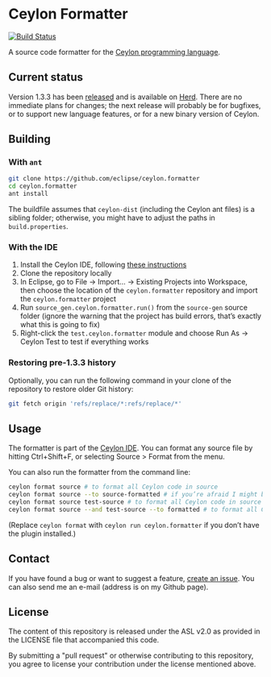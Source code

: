 Ceylon Formatter
================

[![Build Status](https://ci-ceylon.rhcloud.com/buildStatus/icon?job=ceylon.formatter)](https://ci-ceylon.rhcloud.com/job/ceylon.formatter)

A source code formatter for the [Ceylon programming language](https://ceylon-lang.org/).

Current status
--------------

Version 1.3.3 has been [released][release-1.3.3] and is available on [Herd][herd-1.3.3].
There are no immediate plans for changes;
the next release will probably be for bugfixes, or to support new language features, or for a new binary version of Ceylon.

[release-1.3.3]: https://github.com/eclipse/ceylon.formatter/releases/1.3.3
[herd-1.3.3]: https://modules.ceylon-lang.org/modules/ceylon.formatter/1.3.3

Building
--------

### With `ant`

```bash
git clone https://github.com/eclipse/ceylon.formatter
cd ceylon.formatter
ant install
```

The buildfile assumes that `ceylon-dist` (including the Ceylon ant files) is a sibling folder; otherwise, you might have to adjust the paths in `build.properties`.

### With the IDE

1. Install the Ceylon IDE, following [these instructions](https://ceylon-lang.org/documentation/current/ide/eclipse/install/)
2. Clone the repository locally
3. In Eclipse, go to File -> Import... -> Existing Projects into Workspace, then choose the location of the `ceylon.formatter` repository and import the `ceylon.formatter` project
4. Run `source_gen.ceylon.formatter.run()` from the `source-gen` source folder  (ignore the warning that the project has build errors, that’s exactly what this is going to fix)
5. Right-click the `test.ceylon.formatter` module and choose Run As -> Ceylon Test to test if everything works

### Restoring pre-1.3.3 history

Optionally, you can run the following command in your clone of the repository to restore older Git history:

```sh
git fetch origin 'refs/replace/*:refs/replace/*'
```

Usage
-----

The formatter is part of the [Ceylon IDE](https://ceylon-lang.org/documentation/current/ide/eclipse/). You can format any source file by hitting Ctrl+Shift+F, or selecting Source > Format from the menu.

You can also run the formatter from the command line:

```bash
ceylon format source # to format all Ceylon code in source
ceylon format source --to source-formatted # if you’re afraid I might break your code – directory structure is preserved
ceylon format source test-source # to format all Ceylon code in source and test-source
ceylon format source --and test-source --to formatted # to format all Ceylon code in source and test-source into formatted
```

(Replace `ceylon format` with `ceylon run ceylon.formatter` if you don’t have the plugin installed.)

Contact
-------

If you have found a bug or want to suggest a feature, [create an issue](https://github.com/eclipse/ceylon.formatter/issues/new). You can also send me an e-mail (address is on my Github page).

License
-------

The content of this repository is released under the ASL v2.0
as provided in the LICENSE file that accompanied this code.

By submitting a "pull request" or otherwise contributing to 
this repository, you agree to license your contribution under 
the license mentioned above.
